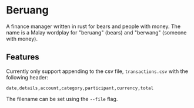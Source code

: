 # Beruang

A finance manager written in rust for bears and people with money.
The name is a Malay wordplay for "beruang" (bears) and "berwang" (someone with money).

## Features
Currently only support appending to the csv file, `transactions.csv` with the following header:

```csv
date,details,account,category,participant,currency,total
```

The filename can be set using the `--file` flag.